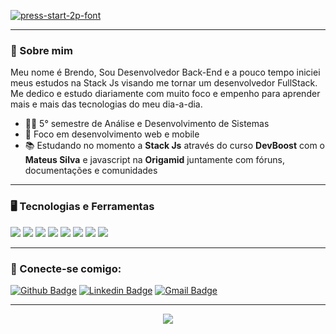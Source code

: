 <a href="https://fontmeme.com/fonts/press-start-2p-font/"><img src="https://fontmeme.com/permalink/200812/3c3198c506947004afe18fb8b84b081b.png" alt="press-start-2p-font" border="0"></a>

---

### 📝 Sobre mim

Meu nome é Brendo, Sou Desenvolvedor Back-End e a pouco tempo iniciei meus estudos na Stack Js visando me tornar um desenvolvedor FullStack. Me dedico e estudo diariamente com muito foco e empenho para aprender mais e mais das tecnologias do meu dia-a-dia.

- 👨‍🎓 5° semestre de Análise e Desenvolvimento de Sistemas
- 💢 Foco em desenvolvimento web e mobile
- 📚 Estudando no momento a **Stack Js** através do curso **DevBoost** com o **Mateus Silva** e javascript na **Origamid** juntamente com fóruns, documentações e comunidades

---

### 🖥 Tecnologias e Ferramentas

<code><img src="https://icongr.am/devicon/php-original.svg?size=31&color=currentColor"></code>
<code><img src="https://icongr.am/devicon/javascript-original.svg?size=31&color=currentColor"></code>
<code><img src="https://icongr.am/devicon/nodejs-original.svg?size=31&color=currentColor"></code>
<code><img src="https://icongr.am/devicon/html5-original-wordmark.svg?size=31&color=currentColor"></code>
<code><img src="https://icongr.am/devicon/css3-original-wordmark.svg?size=31&color=currentColor"></code>
<code><img src="https://icongr.am/devicon/postgresql-original-wordmark.svg?size=31&color=currentColor"></code>
<code><img src="https://icongr.am/devicon/git-original-wordmark.svg?size=31&color=currentColor"></code>
<code><img src="https://icongr.am/devicon/docker-original-wordmark.svg?size=31&color=currentColor"></code>

---

### 🤝 Conecte-se comigo:
[![Github Badge](https://img.shields.io/badge/-Github-000?style=flat-square&logo=Github&logoColor=white&link=https://github.com/BrendoSPinheiro)](https://github.com/BrendoSPinheiro)
[![Linkedin Badge](https://img.shields.io/badge/-LinkedIn-blue?style=flat-square&logo=Linkedin&logoColor=white&link=https://www.linkedin.com/in/brendo-souza-pinheiro)](https://www.linkedin.com/in/brendo-souza-pinheiro)
[![Gmail Badge](https://img.shields.io/badge/-Gmail-c14438?style=flat-square&logo=Gmail&logoColor=white&link=brendo.spinheiro@gmail.com)](brendo.spinheiro@gmail.com)

---

<p align="center">
  <img src="https://github-readme-stats.vercel.app/api?username=BrendoSPinheiro&theme=tokyonight"></img>
</p>






